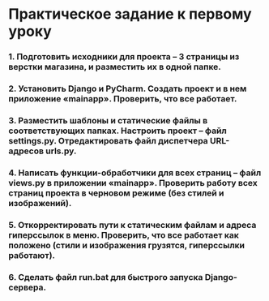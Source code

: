 # Практическое задание к первому уроку

### 1. Подготовить исходники для проекта – 3 страницы из верстки магазина, и разместить их в одной папке.
### 2. Установить Django и PyCharm. Создать проект и в нем приложение «mainapp». Проверить, что все работает.
### 3. Разместить шаблоны и статические файлы в соответствующих папках. Настроить проект – файл settings.py. Отредактировать файл диспетчера URL-адресов urls.py.
### 4. Написать функции-обработчики для всех страниц – файл views.py в приложении «mainapp». Проверить работу всех страниц проекта в черновом режиме (без стилей и изображений).
### 5. Откорректировать пути к статическим файлам и адреса гиперссылок в меню. Проверить, что все работает как положено (стили и изображения грузятся, гиперссылки работают).
### 6. Сделать файл run.bat для быстрого запуска Django-сервера.
